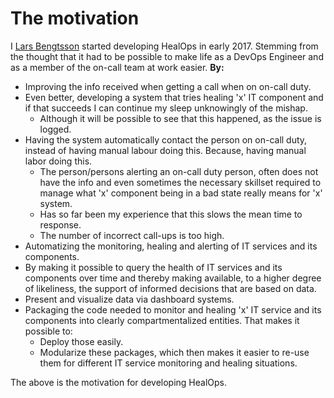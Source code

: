 # The motivation

I [Lars Bengtsson](https://github.com/larssb) started developing HealOps in early 2017. Stemming from the thought that it had to be possible to make life as a DevOps Engineer and as a member of the on-call team at work easier. __By:__

- Improving the info received when getting a call when on on-call duty.
- Even better, developing a system that tries healing 'x' IT component and if that succeeds I can continue my sleep unknowingly of the mishap.
    - Although it will be possible to see that this happened, as the issue is logged.
- Having the system automatically contact the person on on-call duty, instead of having manual labour doing this. Because, having manual labor doing this.
    - The person/persons alerting an on-call duty person, often does not have the info and even sometimes the necessary skillset required to manage what 'x' component being in a bad state really means for 'x' system.
    - Has so far been my experience that this slows the mean time to response.
    - The number of incorrect call-ups is too high.
- Automatizing the monitoring, healing and alerting of IT services and its components.
- By making it possible to query the health of IT services and its components over time and thereby making available, to a higher degree of likeliness, the support of informed decisions that are based on data.
- Present and visualize data via dashboard systems.
- Packaging the code needed to monitor and healing 'x' IT service and its components into clearly compartmentalized entities. That makes it possible to:
    - Deploy those easily.
    - Modularize these packages, which then makes it easier to re-use them for different IT service monitoring and healing situations.

The above is the motivation for developing HealOps.